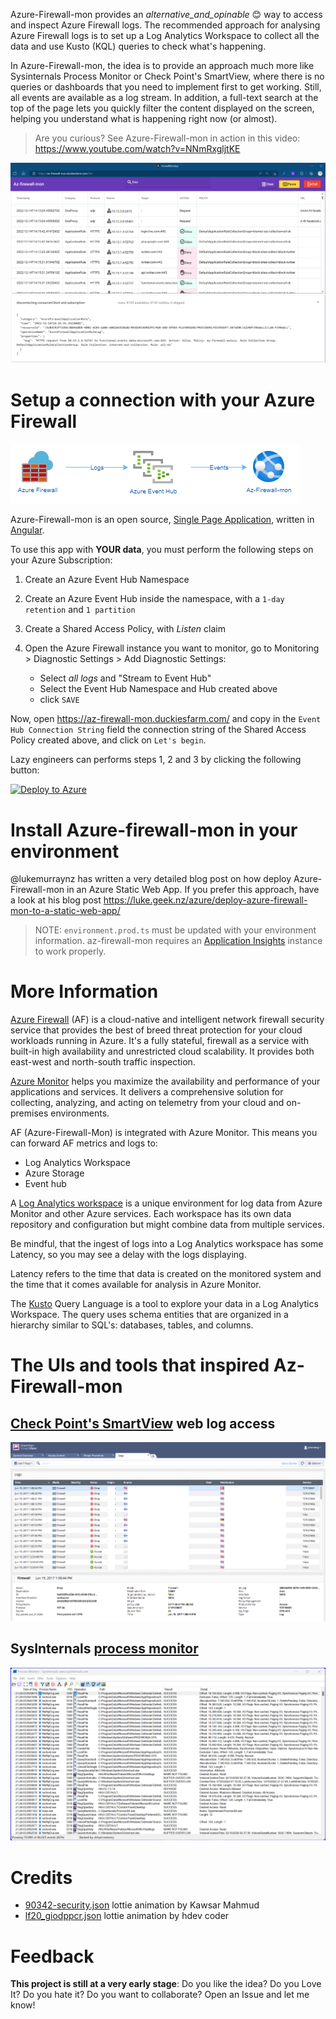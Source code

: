 Azure-Firewall-mon provides an _alternative_and_opinable_ 😊 way to access and inspect Azure Firewall logs. The recommended approach for analysing Azure Firewall logs is to set up a Log Analytics Workspace to collect all the data and use Kusto (KQL) queries to check what's happening. 

In Azure-Firewall-mon, the idea is to provide an approach much more like Sysinternals Process Monitor or Check Point's SmartView, where there is no queries or dashboards that you need to implement first to get working. Still, all events are available as a log stream. In addition, a full-text search at the top of the page lets you quickly filter the content displayed on the screen, helping you understand what is happening right now (or almost). 

> Are you curious? See Azure-Firewall-mon in action in this video: <https://www.youtube.com/watch?v=NNmRxgljtKE> 

![azure-firewall-mon-app](images/firewall-mon-app.png)

# Setup a connection with your Azure Firewall

![architecture](images/architecture.png)

Azure-Firewall-mon is an open source, [Single Page Application](https://en.wikipedia.org/wiki/Single-page_application), written in [Angular](https://angular.io/). 

To use this app with **YOUR data**, you must perform the following steps on your Azure Subscription:

1. Create an Azure Event Hub Namespace
2. Create an Azure Event Hub inside the namespace, with a `1-day retention` and `1 partition`
3. Create a Shared Access Policy, with  _Listen_ claim
4. Open the Azure Firewall instance you want to monitor, go to Monitoring > Diagnostic Settings > Add Diagnostic Settings: 

    - Select _all_ _logs_ and "Stream to Event Hub"
    - Select the Event Hub Namespace and Hub created above
    - click `SAVE`

Now, open <https://az-firewall-mon.duckiesfarm.com/> and copy in the `Event Hub Connection String` field the connection string of the Shared Access Policy created above, and click on `Let's begin`.

Lazy engineers can performs steps 1, 2 and 3 by clicking the following button:

 [![Deploy to Azure](https://aka.ms/deploytoazurebutton)](https://portal.azure.com/#create/Microsoft.Template/uri/https%3A%2F%2Fraw.githubusercontent.com%2Fnicolgit%2Fazure-firewall-mon%2Fmain%2Fany-to-any.json)


# Install Azure-firewall-mon in your environment

@lukemurraynz has written a very detailed blog post on how deploy Azure-Firewall-mon in an Azure Static Web App. If you prefer this approach, have a look at his blog post <https://luke.geek.nz/azure/deploy-azure-firewall-mon-to-a-static-web-app/>

> NOTE: `environment.prod.ts` must be updated with your environment information. az-firewall-mon requires an [Application Insights](https://learn.microsoft.com/en-us/azure/azure-monitor/app/app-insights-overview) instance to work properly.

# More Information

[Azure Firewall](https://learn.microsoft.com/en-us/azure/firewall/overview) (AF) is a cloud-native and intelligent network firewall security service that provides the best of breed threat protection for your cloud workloads running in Azure. It's a fully stateful, firewall as a service with built-in high availability and unrestricted cloud scalability. It provides both east-west and north-south traffic inspection.

[Azure Monitor](https://learn.microsoft.com/en-us/azure/azure-monitor/overview) helps you maximize the availability and performance of your applications and services. It delivers a comprehensive solution for collecting, analyzing, and acting on telemetry from your cloud and on-premises environments. 

AF (Azure-Firewall-Mon) is integrated with Azure Monitor. This means you can forward AF metrics and logs to:

* Log Analytics Workspace
* Azure Storage
* Event hub

A [Log Analytics workspace](https://docs.microsoft.com/en-us/azure/azure-monitor/logs/log-analytics-workspace-overview) is a unique environment for log data from Azure Monitor and other Azure services. Each workspace has its own data repository and configuration but might combine data from multiple services.

Be mindful, that the ingest of logs into a Log Analytics workspace has some Latency, so you may see a delay with the logs displaying.

Latency refers to the time that data is created on the monitored system and the time that it comes available for analysis in Azure Monitor. 

The [Kusto](https://learn.microsoft.com/en-us/azure/data-explorer/kusto/query/) Query Language is a  tool to explore your data in a Log Analytics Workspace. The query uses schema entities that are organized in a hierarchy similar to SQL's: databases, tables, and columns.

# The UIs and tools that inspired Az-Firewall-mon

## [Check Point's SmartView](https://community.checkpoint.com/t5/Management/SmartView-Accessing-Check-Point-Logs-from-Web/td-p/3710) web log access

![smart view](images/checkpoint-smartview.png)

## SysInternals [process monitor](https://learn.microsoft.com/en-us/sysinternals/downloads/procmon)
![process monitor](images/sysinternals-process-monitor.png)

# Credits

* [90342-security.json](https://lottiefiles.com/90342-security) lottie animation by Kawsar Mahmud
* [lf20_giodppcr.json](https://lottiefiles.com/95739-no-connection-to-internet) lottie animation by hdev coder

# Feedback
**This project is still at a very early stage**: Do you like the idea? Do you Love It? Do you hate it? Do you want to collaborate? Open an Issue and let me know!

